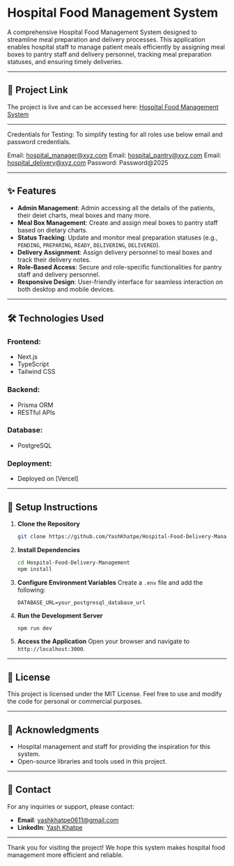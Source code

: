 # Hospital Food Management System

A comprehensive Hospital Food Management System designed to streamline meal preparation and delivery processes. This application enables hospital staff to manage patient meals efficiently by assigning meal boxes to pantry staff and delivery personnel, tracking meal preparation statuses, and ensuring timely deliveries.

---

## 🚀 **Project Link**

The project is live and can be accessed here: [Hospital Food Management System](https://hospital-food-delivery-management.vercel.app)

---

Credentials for Testing:
To simplify testing for all roles use below email and password credentials.

Email: hospital_manager@xyz.com
Email: hospital_pantry@xyz.com
Email: hospital_delivery@xyz.com
Password: Password@2025

---

## ✨ **Features**

- **Admin Management**: Admin accessing all the details of the patients, their deiet charts, meal boxes and many more.
- **Meal Box Management**: Create and assign meal boxes to pantry staff based on dietary charts.
- **Status Tracking**: Update and monitor meal preparation statuses (e.g., `PENDING`, `PREPARING`, `READY`, `DELIVERING`, `DELIVERED`).
- **Delivery Assignment**: Assign delivery personnel to meal boxes and track their delivery notes.
- **Role-Based Access**: Secure and role-specific functionalities for pantry staff and delivery personnel.
- **Responsive Design**: User-friendly interface for seamless interaction on both desktop and mobile devices.

---

## 🛠️ **Technologies Used**

### **Frontend**:
- Next.js
- TypeScript
- Tailwind CSS

### **Backend**:
- Prisma ORM
- RESTful APIs

### **Database**:
- PostgreSQL

### **Deployment**:
- Deployed on [Vercel]

---

## 📝 **Setup Instructions**

1. **Clone the Repository**
   ```bash
   git clone https://github.com/YashKhatpe/Hospital-Food-Delivery-Management.git
   ```

2. **Install Dependencies**
   ```bash
   cd Hospital-Food-Delivery-Management
   npm install
   ```

3. **Configure Environment Variables**
   Create a `.env` file and add the following:
   ```env
   DATABASE_URL=your_postgresql_database_url
   ```

4. **Run the Development Server**
   ```bash
   npm run dev
   ```

5. **Access the Application**
   Open your browser and navigate to `http://localhost:3000`.

---

## 📜 **License**

This project is licensed under the MIT License. Feel free to use and modify the code for personal or commercial purposes.

---

## 🙌 **Acknowledgments**

- Hospital management and staff for providing the inspiration for this system.
- Open-source libraries and tools used in this project.

---

## 📧 **Contact**

For any inquiries or support, please contact:
- **Email**: yashkhatpe0611@gmail.com
- **LinkedIn**: [Yash Khatpe](https://www.linkedin.com/in/yash-khatpe)

---

Thank you for visiting the project! We hope this system makes hospital food management more efficient and reliable.
